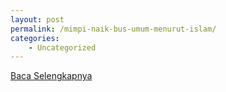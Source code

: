 ```yaml
---
layout: post
permalink: /mimpi-naik-bus-umum-menurut-islam/
categories:
    - Uncategorized
---
```


[Baca Selengkapnya](/09)